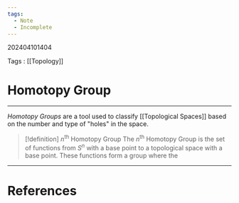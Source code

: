 ```yaml
---
tags:
  - Note
  - Incomplete
---
```

202404101404

Tags : [[Topology]]
# Homotopy Group
---

*Homotopy Groups* are a tool used to classify [[Topological Spaces]] based on the number and type of "holes" in the space.

>[!definition] $n^\text{th}$ Homotopy Group
>The $n^\text{th}$ Homotopy Group is the set of functions from $S^n$ with a base point to a topological space with a base point. These functions form a group where the  

---
# References
